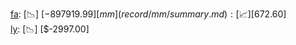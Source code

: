 [fa](record/fa/summary.md): [📉] [$-897919.99]  
[mm](record/mm/summary.md): [📈] [$672.60]  
[ly](record/ly/summary.md): [📉] [$-2997.00]  
